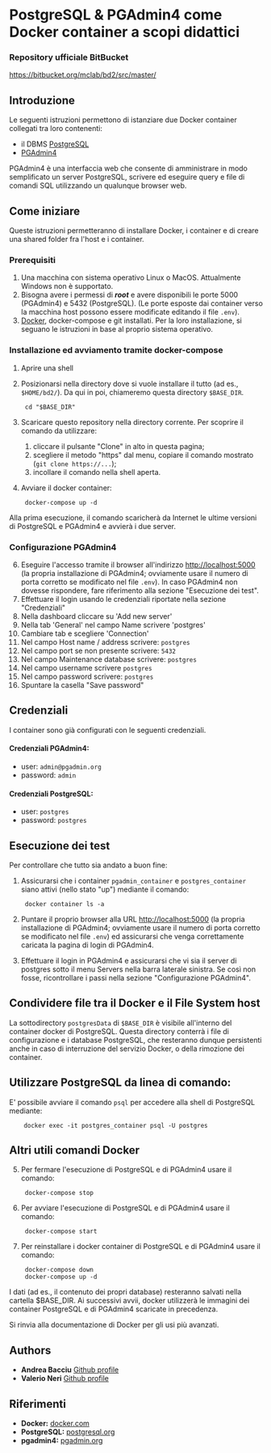 # PostgreSQL & PGAdmin4 come Docker container a scopi didattici

### Repository ufficiale BitBucket
https://bitbucket.org/mclab/bd2/src/master/

## Introduzione
Le seguenti istruzioni permettono di istanziare due Docker container collegati tra loro contenenti: 

* il DBMS [PostgreSQL](https://www.postgresql.org/)
* [PGAdmin4](https://www.pgadmin.org/)

PGAdmin4 è una interfaccia web che consente di amministrare in modo semplificato un server PostgreSQL, scrivere ed eseguire query e file di comandi SQL utilizzando un qualunque browser web.

## Come iniziare
Queste istruzioni permetteranno di installare Docker, i container e di creare una shared folder fra l'host e i container.

### Prerequisiti
1. Una macchina con sistema operativo Linux o MacOS. Attualmente Windows non è supportato.
2. Bisogna avere i permessi di ***root*** e avere disponibili le porte 5000 (PGAdmin4) e 5432 (PostgreSQL). (Le porte esposte dai container verso la macchina host possono essere modificate editando il file `.env`).
3. [Docker](https://www.docker.com/), docker-compose e git installati. Per la loro installazione, si seguano le istruzioni in base al proprio sistema operativo.

### Installazione ed avviamento tramite docker-compose
1. Aprire una shell
2. Posizionarsi nella directory dove si vuole installare il tutto (ad es., `$HOME/bd2/`). Da qui in poi, chiameremo questa directory `$BASE_DIR`.

        cd "$BASE_DIR"

3. Scaricare questo repository nella directory corrente. Per scoprire il comando da utilizzare:
    1. cliccare il pulsante "Clone" in alto in questa pagina; 
    2. scegliere il metodo "https" dal menu, copiare il comando mostrato (`git clone https://...`);
    3. incollare il comando nella shell aperta.

4. Avviare il docker container:

        docker-compose up -d 

Alla prima esecuzione, il comando scaricherà da Internet le ultime versioni di PostgreSQL e PGAdmin4 e avvierà i due server. 


### Configurazione PGAdmin4
6. Eseguire l'accesso tramite il browser all'indirizzo <http://localhost:5000> (la propria installazione di PGAdmin4; ovviamente usare il numero di porta corretto se modificato nel file `.env`). 
In caso PGAdmin4 non dovesse rispondere, fare riferimento alla sezione "Esecuzione dei test".
6. Effettuare il login usando le credenziali riportate nella sezione "Credenziali"
7. Nella dashboard cliccare su 'Add new server'
8. Nella tab 'General' nel campo Name scrivere 'postgres' 
9. Cambiare tab e scegliere 'Connection'
10. Nel campo Host name / address scrivere: `postgres`
11. Nel campo port se non presente scrivere: `5432`
12. Nel campo Maintenance database scrivere: `postgres`
13. Nel campo username scrivere `postgres`
13. Nel campo password scrivere: `postgres`
13. Spuntare la casella "Save password"

## Credenziali
I container sono già configurati con le seguenti credenziali.

#### Credenziali PGAdmin4:

* user: `admin@pgadmin.org`
* password: `admin`

#### Credenziali PostgreSQL:

* user: `postgres`
* password: `postgres`


## Esecuzione dei test

Per controllare che tutto sia andato a buon fine: 

1. Assicurarsi che i container `pgadmin_container` e `postgres_container` siano attivi (nello stato "up") mediante il comando:

        docker container ls -a
        
1. Puntare il proprio browser alla URL <http://localhost:5000> (la propria installazione di PGAdmin4; ovviamente usare il numero di porta corretto se modificato nel file `.env`) ed assicurarsi che venga correttamente caricata la pagina di login di PGAdmin4.

1. Effettuare il login in PGAdmin4 e assicurarsi che vi sia il server di postgres sotto il menu Servers nella barra laterale sinistra. Se così non fosse, ricontrollare i passi nella sezione "Configurazione PGAdmin4". 

## Condividere file tra il Docker e il File System host
La sottodirectory `postgresData` di `$BASE_DIR` è visibile all'interno del container docker di PostgreSQL.
Questa directory conterrà i file di configurazione e i database PostgreSQL, che resteranno dunque persistenti anche in caso di interruzione del servizio Docker, o della rimozione dei container.

## Utilizzare PostgreSQL da linea di comando:
E' possibile avviare il comando `psql` per accedere alla shell di PostgreSQL mediante:

        docker exec -it postgres_container psql -U postgres


## Altri utili comandi Docker

5. Per fermare l'esecuzione di PostgreSQL e di PGAdmin4 usare il comando:

        docker-compose stop

5. Per avviare l'esecuzione di PostgreSQL e di PGAdmin4 usare il comando:

        docker-compose start
    
5. Per reinstallare i docker container di PostgreSQL e di PGAdmin4 usare il comando:

        docker-compose down
        docker-compose up -d

I dati (ad es., il contenuto dei propri database) resteranno salvati nella cartella $BASE_DIR.
Ai successivi avvii, docker utilizzerà le immagini dei container PostgreSQL e di PGAdmin4 scaricate in precedenza.

Si rinvia alla documentazione di Docker per gli usi più avanzati.

## Authors

* **Andrea Bacciu**  [Github profile](https://github.com/andreabac3)
* **Valerio Neri**   [Github profile](https://github.com/selektion)

## Riferimenti
* **Docker:** [docker.com](https://www.docker.com/)
* **PostgreSQL:**  [postgresql.org](https://www.postgresql.org/)
* **pgadmin4:**  [pgadmin.org](https://www.pgadmin.org/)
